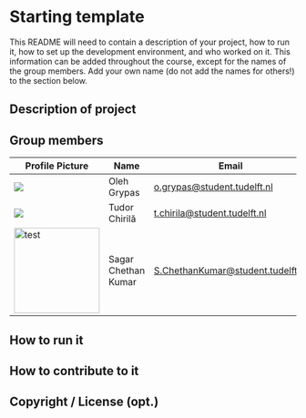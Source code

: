 # Starting template

This README will need to contain a description of your project, how to run it, how to set up the development environment, and who worked on it.
This information can be added throughout the course, except for the names of the group members.
Add your own name (do not add the names for others!) to the section below.

## Description of project

## Group members

| Profile Picture                                                                                | Name                | Email                             |
|------------------------------------------------------------------------------------------------|---------------------|-----------------------------------|
| ![](https://placekitten.com/200/301)                                                           | Oleh Grypas         | o.grypas@student.tudelft.nl       |
| ![](https://secure.gravatar.com/avatar/03df265b4d72976dae0672c815e8fbaa?s=50&d=identicon)      | Tudor Chirilă       | t.chirila@student.tudelft.nl      |
| <img src="https://sagarspace.com/assets/varian.png" alt="test" width="150"/> | Sagar Chethan Kumar | S.ChethanKumar@student.tudelft.nl |

<!-- Instructions (remove once assignment has been completed -->
<!-- - Add (only!) your own name to the table above (use Markdown formatting) -->
<!-- - Mention your *student* email address -->
<!-- - Preferably add a recognizable photo, otherwise add your GitLab photo -->
<!-- - (please make sure the photos have the same size) --> 

## How to run it

## How to contribute to it

## Copyright / License (opt.)
